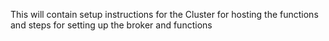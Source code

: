 This will contain setup instructions for the Cluster for hosting the functions and steps for setting up
the broker and functions
